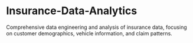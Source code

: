 # Insurance-Data-Analytics
Comprehensive data engineering and analysis of insurance data, focusing on customer demographics, vehicle information, and claim patterns.

